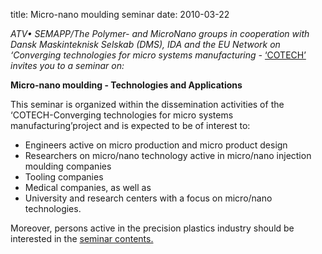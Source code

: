 title: Micro-nano moulding seminar
date: 2010-03-22 

<!--break-->
*ATV• SEMAPP/The Polymer- and MicroNano groups in cooperation with Dansk Maskinteknisk Selskab (DMS), IDA and the EU Network on ‘Converging technologies for micro systems manufacturing -* [‘COTECH’](http://www.fp7-cotech.eu/) *invites you to a seminar on:*   
    
**Micro-nano moulding -  Technologies and Applications** 

This seminar is organized within the dissemination activities of the ‘COTECH-Converging technologies for micro systems manufacturing’project and is expected to be of interest to:  

* Engineers active on micro production and micro product design  
* Researchers on micro/nano technology active in micro/nano injection moulding companies  
* Tooling companies  
* Medical companies, as well as  
* University and research centers with a focus on micro/nano technologies.  
 
Moreover, persons active in the precision plastics industry should be interested in the [seminar contents.]( http://www.atv-semapp.dk/arr2010/100427_micro-molding/pg_100427.html)